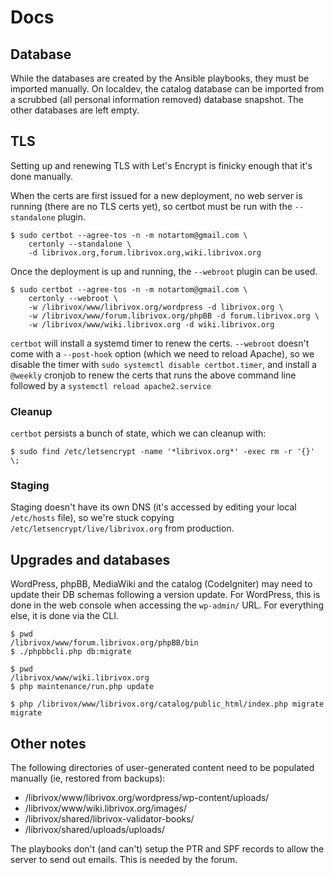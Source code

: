 # Docs

## Database

While the databases are created by the Ansible playbooks, they must be imported
manually. On localdev, the catalog database can be
imported from a scrubbed (all personal information removed) database snapshot.
The other databases are left empty.

## TLS

Setting up and renewing TLS with Let's Encrypt is finicky enough that it's done
manually.

When the certs are first issued for a new deployment, no web server is running
(there are no TLS certs yet), so certbot must be run with the
`--standalone` plugin.

```
$ sudo certbot --agree-tos -n -m notartom@gmail.com \
    certonly --standalone \
    -d librivox.org,forum.librivox.org,wiki.librivox.org
```

Once the deployment is up and running, the `--webroot` plugin can be used.

```
$ sudo certbot --agree-tos -n -m notartom@gmail.com \
    certonly --webroot \
    -w /librivox/www/librivox.org/wordpress -d librivox.org \
    -w /librivox/www/forum.librivox.org/phpBB -d forum.librivox.org \
    -w /librivox/www/wiki.librivox.org -d wiki.librivox.org
```

`certbot` will install a systemd timer to renew the certs. `--webroot`
doesn't come with a `--post-hook` option (which we need to reload Apache), so
we disable the timer with `sudo systemctl disable certbot.timer`, and install a
`@weekly` cronjob to renew the certs that runs the above command line
followed by a `systemctl reload apache2.service`

### Cleanup

`certbot` persists a bunch of state, which we can cleanup with:

```
$ sudo find /etc/letsencrypt -name '*librivox.org*' -exec rm -r '{}' \;
```

### Staging

Staging doesn't have its own DNS (it's accessed by editing your local
`/etc/hosts` file), so we're stuck copying `/etc/letsencrypt/live/librivox.org`
from production.

## Upgrades and databases

WordPress, phpBB, MediaWiki and the catalog (CodeIgniter) may need to update
their DB schemas following a version update. For WordPress, this is done in the
web console when accessing the `wp-admin/` URL. For everything else, it is
done via the CLI.

```
$ pwd
/librivox/www/forum.librivox.org/phpBB/bin
$ ./phpbbcli.php db:migrate
```

```
$ pwd
/librivox/www/wiki.librivox.org
$ php maintenance/run.php update
```

```
$ php /librivox/www/librivox.org/catalog/public_html/index.php migrate migrate
```

## Other notes

The following directories of user-generated content need to be populated
manually (ie, restored from backups):

* /librivox/www/librivox.org/wordpress/wp-content/uploads/
* /librivox/www/wiki.librivox.org/images/
* /librivox/shared/librivox-validator-books/
* /librivox/shared/uploads/uploads/

The playbooks don't (and can't) setup the PTR and SPF records to allow the
server to send out emails. This is needed by the forum.
